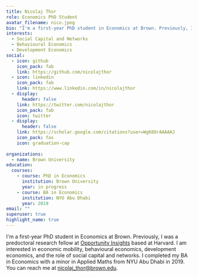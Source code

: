 ```yaml
---
title: Nicolaj Thor
role: Economics PhD Student
avatar_filename: nico.jpeg
bio: "I'm a first-year PhD student in Economics at Brown. Previously, I was a predoctoral research fellow at [Opportunity Insights](https://opportunityinsights.org/) based at Harvard. I am interested in economic mobility, behavioural economics, development economics, and the role of social capital and networks. I completed my BA in Economics with a minor in Applied Maths from NYU Abu Dhabi in 2019."
interests:
  - Social Capital and Networks
  - Behavioural Economics
  - Development Economics
social:
  - icon: github
    icon_pack: fab
    link: https://github.com/nicolajthor
  - icon: linkedin
    icon_pack: fab
    link: https://www.linkedin.com/in/nicolajthor
  - display:
      header: false
    link: https://twitter.com/nicolajthor
    icon_pack: fab
    icon: twitter
  - display:
      header: false
    link: https://scholar.google.com/citations?user=Wg68OrAAAAAJ
    icon_pack: fas
    icon: graduation-cap
  
organizations:
  - name: Brown University
education:
  courses:
    - course: PhD in Economics
      institution: Brown University
      year: in progress
    - course: BA in Economics
      institution: NYU Abu Dhabi
      year: 2019
email: ""
superuser: true
highlight_name: true
---
```

I'm a first-year PhD student in Economics at Brown. Previously, I was a predoctoral research fellow at [Opportunity Insights](https://opportunityinsights.org/) based at Harvard. I am interested in economic mobility, behavioural economics, development economics, and the role of social capital and networks. I completed my BA in Economics with a minor in Applied Maths from NYU Abu Dhabi in 2019. You can reach me at nicolaj_thor@brown.edu.